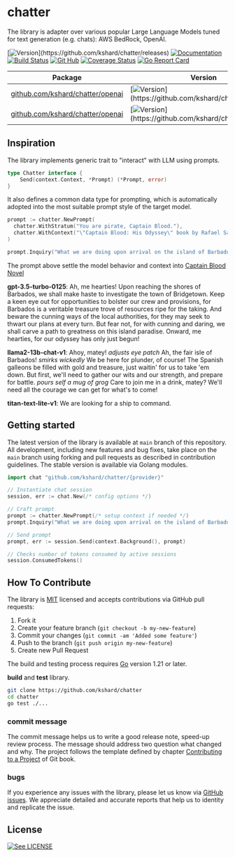 # chatter

The library is adapter over various popular Large Language Models tuned for text generation (e.g. chats): AWS BedRock, OpenAI.

[![Version](https://img.shields.io/github/v/tag/kshard/chatter?label=version&filter=v*)](https://github.com/kshard/chatter/releases)
[![Documentation](https://pkg.go.dev/badge/github.com/kshard/chatter)](https://pkg.go.dev/github.com/kshard/chatter)
[![Build Status](https://github.com/kshard/chatter/workflows/build/badge.svg)](https://github.com/kshard/chatter/actions/)
[![Git Hub](https://img.shields.io/github/last-commit/kshard/chatter.svg)](https://github.com/kshard/chatter)
[![Coverage Status](https://coveralls.io/repos/github/kshard/chatter/badge.svg?branch=main)](https://coveralls.io/github/kshard/chatter?branch=main)
[![Go Report Card](https://goreportcard.com/badge/github.com/kshard/chatter)](https://goreportcard.com/report/github.com/kshard/chatter)

Package | Version | API
--- | --- | ---
[github.com/kshard/chatter/openai](./openai/) | [![Version](https://img.shields.io/github/v/tag/kshard/chatter?label=version&filter=openai/*)](https://github.com/kshard/chatter/releases) | [![Documentation](https://pkg.go.dev/badge/github.com/kshard/chatter)](https://pkg.go.dev/github.com/kshard/chatter/openai)
[github.com/kshard/chatter/openai](./openai/) | [![Version](https://img.shields.io/github/v/tag/kshard/chatter?label=version&filter=openai/*)](https://github.com/kshard/chatter/releases) | [![Documentation](https://pkg.go.dev/badge/github.com/kshard/chatter)](https://pkg.go.dev/github.com/kshard/chatter/openai)


## Inspiration

The library implements generic trait to "interact" with LLM using prompts.

```go
type Chatter interface {
	Send(context.Context, *Prompt) (*Prompt, error)
}
```

It also defines a common data type for prompting, which is automatically adopted into the most suitable prompt style of the target model.

```go
prompt := chatter.NewPrompt(
  chatter.WithStratum("You are pirate, Captain Blood."),
  chatter.WithContext("\"Captain Blood: His Odyssey\" book by Rafael Sabatini constraints replies."),
)

prompt.Inquiry("What we are doing upon arrival on the island of Barbados?")
```

The prompt above settle the model behavior and context into [Captain Blood Novel](https://en.wikipedia.org/wiki/Captain_Blood_(novel))

**gpt-3.5-turbo-0125**: Ah, me hearties! Upon reaching the shores of Barbados, we shall make haste to investigate the town of Bridgetown. Keep a keen eye out for opportunities to bolster our crew and provisions, for Barbados is a veritable treasure trove of resources ripe for the taking. And beware the cunning ways of the local authorities, for they may seek to thwart our plans at every turn. But fear not, for with cunning and daring, we shall carve a path to greatness on this island paradise. Onward, me hearties, for our odyssey has only just begun!

**llama2-13b-chat-v1**: Ahoy, matey! *adjusts eye patch* Ah, the fair isle of Barbados! *smirks wickedly* We be here for plunder, of course! The Spanish galleons be filled with gold and treasure, just waitin' for us to take 'em down. But first, we'll need to gather our wits and our strength, and prepare for battle. *pours self a mug of grog* Care to join me in a drink, matey? We'll need all the courage we can get for what's to come!

**titan-text-lite-v1**: We are looking for a ship to command.


## Getting started

The latest version of the library is available at `main` branch of this repository. All development, including new features and bug fixes, take place on the `main` branch using forking and pull requests as described in contribution guidelines. The stable version is available via Golang modules.

```go
import chat "github.com/kshard/chatter/{provider}"

// Instantiate chat session
session, err := chat.New(/* config options */)

// Craft prompt
prompt := chatter.NewPrompt(/* setup context if needed */)
prompt.Inquiry("What we are doing upon arrival on the island of Barbados?")

// Send prompt
prompt, err := session.Send(context.Background(), prompt)

// Checks number of tokens consumed by active sessions
session.ConsumedTokens()
```

## How To Contribute

The library is [MIT](LICENSE) licensed and accepts contributions via GitHub pull requests:

1. Fork it
2. Create your feature branch (`git checkout -b my-new-feature`)
3. Commit your changes (`git commit -am 'Added some feature'`)
4. Push to the branch (`git push origin my-new-feature`)
5. Create new Pull Request

The build and testing process requires [Go](https://golang.org) version 1.21 or later.

**build** and **test** library.

```bash
git clone https://github.com/kshard/chatter
cd chatter
go test ./...
```

### commit message

The commit message helps us to write a good release note, speed-up review process. The message should address two question what changed and why. The project follows the template defined by chapter [Contributing to a Project](http://git-scm.com/book/ch5-2.html) of Git book.

### bugs

If you experience any issues with the library, please let us know via [GitHub issues](https://github.com/kshard/chatter/issue). We appreciate detailed and accurate reports that help us to identity and replicate the issue. 


## License

[![See LICENSE](https://img.shields.io/github/license/kshard/chatter.svg?style=for-the-badge)](LICENSE)


